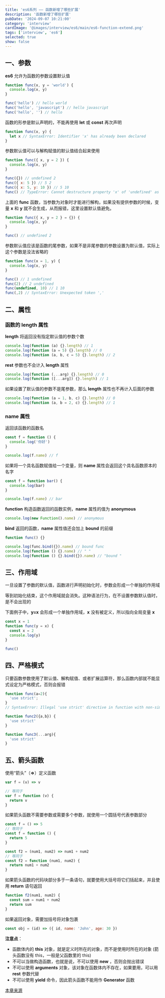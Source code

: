 ```yaml
---
title: 'es6系列 —— 函数新增了哪些扩展'
description: '函数新增了哪些扩展'
pubDate: '2024-09-07 10:21:00'
category: 'interview'
cardImage: '@images/interview/es6/main/es6-function-extend.png'
tags: ['interview', 'es6']
selected: true
show: false
---
```


## 一、参数

**es6** 允许为函数的参数设置默认值

```js
function func(x, y = 'world') {
  console.log(x, y)
}

func('hello') // hello world
func('hello', 'javascript') // hello javascript
func('hello', '') // hello
```

函数的形参是默认声明的，不能再使用 **let** 或 **const** 再次声明

```js
function func(x, y) {
  let x // SyntaxError: Identifier 'x' has already been declared
}
```

参数默认值可以与解构赋值的默认值结合起来使用

```js
function func({ x, y = 2 }) {
  console.log(x, y)
}

func({}) // undefined 2
func({ x: 5 }) // 5 2
func({ x: 5, y: 10 }) // 5 10
func() // TypeError: Cannot destructure property 'x' of 'undefined' as it is undefined.
```

上面的 **func** 函数，当参数为对象时才能进行解构，如果没有提供参数的时候，变量 **x** 和 **y** 就不会生成，从而报错，这里设置默认值避免。

```js
function func({ x, y = 2 } = {}) {
  console.log(x, y)
}

func() // undefined 2
```

参数默认值应该是函数的尾参数，如果不是非尾参数的参数设置为默认值，实际上这个参数是没法省略的

```js
function func(x = 1, y) {
  console.log(x, y)
}

func() // 1 undefined
func(2) // 2 undefined
func(undefined, 10) // 1 10
func(,2) // SyntaxError: Unexpected token ','
```

## 二、属性

### 函数的 length 属性

**length** 将返回没有指定默认值的参数个数

```js
console.log(function (a) {}.length) // 1
console.log(function (a = 5) {}.length) // 0
console.log(function (a, b, c = 5) {}.length) // 2
```

**rest** 参数也不会计入 **length** 属性

```js
console.log(function (...arg) {}.length) // 0
console.log(function ([...arg]) {}.length) // 1
```

如果设置了默认值的参数不是尾参数，那么 **length** 属性也不再计入后面的参数

```js
console.log(function (a = 1, b, c) {}.length) // 0
console.log(function (a, b = 2, c) {}.length) // 1
```

### name 属性

返回该函数的函数名

```js
const f = function () {
  console.log('你好')
}

console.log(f.name) // f
```

如果将一个具名函数赋值给一个变量，则 **name** 属性会返回这个具名函数原本的名字

```js
const f = function bar() {
  console.log(bar)
}

console.log(f.name) // bar
```

**function** 构造函数返回的函数实例，**name** 属性的值为 **anonymous**

```js
console.log(new Function().name) // anonymous
```

**bind** 返回的函数，**name** 属性值还会加上 **bound** 的前缀

```js
function func() {}

console.log(func.bind({}).name) // bound func
console.log(function () {}.name) // " "
console.log(function () {}.bind({}).name) // "bound "
```

## 三、作用域

一旦设置了参数的默认值，函数进行声明初始化时，参数会形成一个单独的作用域

等到初始化结束，这个作用域就会消失。这种语法行为，在不设置参数默认值时，是不会出现的

下面例子中，**y=x** 会形成一个单独作用域，**x** 没有被定义，所以指向全局变量 **x**

```js
const x = 1
function func(y = x) {
  const x = 2
  console.log(y)
}

func()
```

## 四、严格模式

只要函数参数使用了默认值、解构赋值、或者扩展运算符，那么函数内部就不能显式设定为严格模式，否则会报错

```js
function func(a=2){
  'use strict';
}
// SyntaxError: Illegal 'use strict' directive in function with non-simple parameter list

function func2({a,b}) {
  'use strict'
}

function func3(...arg){
  'use strict'
}
```

## 五、箭头函数

使用“箭头”（**=>**）定义函数

```js
var f = (v) => v

// 等同于
var f = function (v) {
  return v
}
```

如果箭头函数不需要参数或需要多个参数，就使用一个圆括号代表参数部分

```js
const f = () => 5
// 等同于
const f = function () {
  return 5
}

const f2 = (num1, num2) => num1 + num2
// 等同于
const f2 = function (num1, num2) {
  return num1 + num2
}
```

如果箭头函数的代码块部分多于一条语句，就要使用大括号将它们括起来，并且使用 **return** 语句返回

```js
function f2(num1, num2) {
  const sum = num1 + num2
  return sum
}
```

如果返回对象，需要加括号将对象包裹

```js
const obj = (id) => ({ id, name: 'John', age: 30 })
```

**注意点**：

- 函数体内的 **this** 对象，就是定义时所在的对象，而不是使用时所在的对象 (箭头函数没有 this，一般是父函数里的 this)
- 不可以当做构造函数，也就是说，不可以使用 **new** ，否则会抛出错误
- 不可以使用 **arguments** 对象，该对象在函数体内不存在，如果要用，可以用 **rest** 参数代替
- 不可以使用 **yield** 命令，因此箭头函数不能用作 **Generator** 函数

[本章来源](https://vue3js.cn/interview/es6/function.html)
